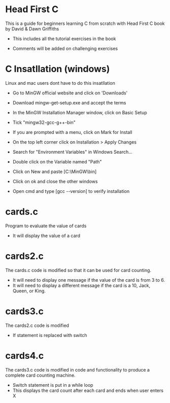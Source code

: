 # Head First C 
This is a guide for beginners learning C from scratch with Head First C book by David & Dawn Griffiths

* This includes all the tutorial exercises in the book 

* Comments will be added on challenging exercises

# C Insatllation (windows)
Linux and mac users dont have to do this insatllation 
* Go to MinGW official website and click on 'Downloads' 

* Download mingw-get-setup.exe and accept the terms 

* In the MinGW Installation Manager window, click on Basic Setup

* Tick "mingw32-gcc-g++-bin"

* If you are prompted with a menu, click on Mark for Install

* On the top left corner click on Installation > Apply Changes

* Search for "Environment Variables" in Windows Search...

* Double click on the Variable named "Path" 

* Click on New and paste [C:\MinGW\bin]

* Click on ok and close the other windows

* Open cmd and type [gcc --version] to verify installation
 
 # cards.c
Program to evaluate the value of cards
 * It will display the value of a card

 # cards2.c
 The cards.c code is modified so that it can be used for card counting. 
 * It will need to display one message if the value of the card is from 3 to 6. 
 * It will need to display a different message if the card is a 10, Jack, Queen, or King.

 # cards3.c
The cards2.c code is modified
 * If statement is replaced with switch

  # cards4.c
The cards3.c code is modified in code and functionality to produce a complete card counting machine.
 * Switch statement is put in a while loop
 * This displays the card count after each card and ends when user enters X
